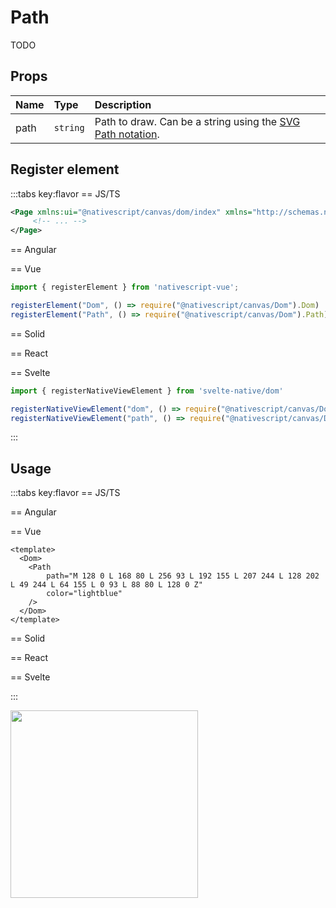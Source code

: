 # Path

TODO


## Props

| Name | Type     | Description                                                                                                                                 |
| :--- | :------- | :------------------------------------------------------------------------------------------------------------------------------------------ |
| path | `string` | Path to draw. Can be a string using the [SVG Path notation](https://developer.mozilla.org/en-US/docs/Web/SVG/Tutorial/Paths#line_commands). |



## Register element
:::tabs key:flavor
== JS/TS

```xml
<Page xmlns:ui="@nativescript/canvas/dom/index" xmlns="http://schemas.nativescript.org/tns.xsd">
     <!-- ... -->
</Page>
```

== Angular


== Vue

```ts
import { registerElement } from 'nativescript-vue';

registerElement("Dom", () => require("@nativescript/canvas/Dom").Dom)
registerElement("Path", () => require("@nativescript/canvas/Dom").Path)
```

== Solid


== React


== Svelte

```ts
import { registerNativeViewElement } from 'svelte-native/dom'

registerNativeViewElement("dom", () => require("@nativescript/canvas/Dom").Dom)
registerNativeViewElement("path", () => require("@nativescript/canvas/Dom").Path)
```

:::

## Usage

:::tabs key:flavor
== JS/TS



== Angular


== Vue

```vue
<template>
  <Dom>
    <Path 
        path="M 128 0 L 168 80 L 256 93 L 192 155 L 207 244 L 128 202 L 49 244 L 64 155 L 0 93 L 88 80 L 128 0 Z" 
        color="lightblue" 
    />
  </Dom>
</template>
```

== Solid


== React


== Svelte


:::

<img height="300px" width="300px" style="margin-bottom: 12px;" src="/img/path.webp"/>

